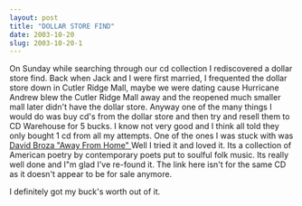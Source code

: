 ```yaml
---
layout: post
title: "DOLLAR STORE FIND"
date: 2003-10-20
slug: 2003-10-20-1
---
```


On Sunday while searching through our cd collection I rediscovered a dollar store find.  Back when Jack and I were first married, I frequented the dollar store down in Cutler Ridge Mall, maybe we were dating cause Hurricane Andrew blew the Cutler Ridge Mall away and the reopened much smaller mall later didn&apos;t have the dollar store.  Anyway one of the many things I would do was buy cd&apos;s from the dollar store and then try and resell them to CD Warehouse for 5 bucks. I know not very good and I think all told they only bought 1 cd from all my attempts.  One of the ones  I was stuck with was  [David Broza &quot;Away From Home&quot; ](http://www.amazon.com/exec/obidos/tg/detail/-/B000068GFS/qid=1066703305/sr=1-2/ref=sr_1_2/102-2053372-7295322?v=glance&s=music)  Well I tried it and loved it.  Its a collection of American poetry by contemporary poets put to soulful folk music.  Its really well done and I&quot;m glad I&apos;ve re-found it.  The link here isn&apos;t for the same CD as it doesn&apos;t appear to be for sale anymore.

I definitely got my buck&apos;s worth out of it.
